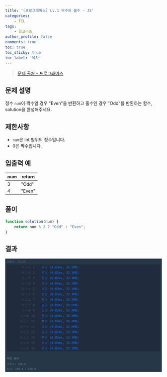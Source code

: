 ```yaml
---
title: '[프로그래머스] Lv.1 짝수와 홀수 - JS'
categories:
    - TIL
tags:
    - 알고리즘
author_profile: false
comments: true
toc: true
toc_sticky: true
toc_label: '목차'
---
```


>[문제 출처 - 프로그래머스](https://school.programmers.co.kr/learn/courses/30/lessons/12937)

## 문제 설명
정수 `num`이 짝수일 경우 "Even"을 반환하고 홀수인 경우 "Odd"를 반환하는 함수, solution을 완성해주세요.

## 제한사항
* `num`은 int 범위의 정수입니다.
* 0은 짝수입니다.

## 입출력 예

| num | return |
|-----|--------|
| 3   | "Odd"  |
| 4   | "Even" |

## 풀이
```javascript
function solution(num) {
    return num % 2 ? "Odd" : "Even";
}
```

## 결과
![result](/assets/images/2023-08-21/algorithm-5-result.png)